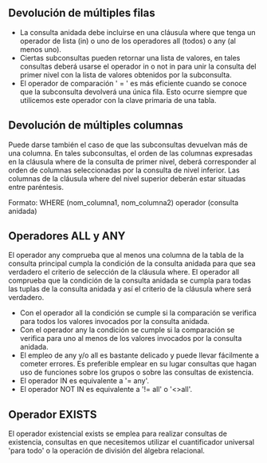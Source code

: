 ## Devolución de múltiples filas
- La consulta anidada debe incluirse en una cláusula where que tenga un operador de lista (in) o uno de los operadores all (todos) o any (al menos uno).
- Ciertas subconsultas pueden retornar una lista de valores, en tales consultas deberá usarse el operador in o not in para unir la consulta del primer nivel con la lista de valores obtenidos por la subconsulta.
- El operador de comparación ' = ' es más eficiente cuando se conoce que la subconsulta devolverá una única fila. Esto ocurre siempre que utilicemos este operador con la clave primaria de una tabla.

## Devolución de múltiples columnas
Puede darse también el caso de que las subconsultas devuelvan más de una columna.
En tales subconsultas, el orden de las columnas expresadas en la cláusula where de la
consulta de primer nivel, deberá corresponder al orden de columnas seleccionadas por la
consulta de nivel inferior. Las columnas de la cláusula where del nivel superior deberán
estar situadas entre paréntesis.

Formato:
    WHERE (nom_columna1, nom_columna2)
    operador (consulta anidada)

## Operadores ALL y ANY
El operador any comprueba que al menos una columna de la tabla de la consulta principal cumpla la condición de la consulta anidada para que sea verdadero el criterio de selección de la cláusula where.
El operador all comprueba que la condición de la consulta anidada se cumpla para todas las tuplas de la consulta anidada y así el criterio de la cláusula where será verdadero.
- Con el operador all la condición se cumple si la comparación se verifica para todos los valores invocados por la consulta anidada.
- Con el operador any la condición se cumple si la comparación se verifica para uno al menos de los valores invocados por la consulta anidada.
- El empleo de any y/o all es bastante delicado y puede llevar fácilmente a cometer errores. Es preferible emplear en su lugar consultas que hagan uso de funciones sobre los grupos o sobre las consultas de existencia.
- El operador IN es equivalente a '= any'.
- El operador NOT IN es equivalente a '!= all' o '<>all'.

## Operador EXISTS
El operador existencial exists se emplea para realizar consultas de existencia, consultas
en que necesitemos utilizar el cuantificador universal 'para todo' o la operación de
división del álgebra relacional.
